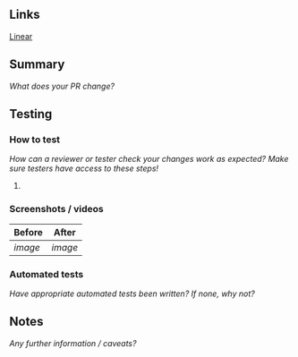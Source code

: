 ## Links 

[Linear](https://linear.app/seatfrog/issue/XXX-XXX)

## Summary 

*What does your PR change?*

## Testing 

### How to test

*How can a reviewer or tester check your changes work as expected? Make sure testers have access to these steps!*

1. 

### Screenshots / videos

| Before | After |
| --- | --- |
| *image* | *image* |

### Automated tests

*Have appropriate automated tests been written? If none, why not?*

## Notes

*Any further information / caveats?*





<!--- More info on this template: https://www.notion.so/seatfrog/WIP-Pull-Request-Template-2f9123e754904748aa1612f59f44c639 -->
